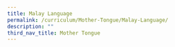 ```yaml
---
title: Malay Language
permalink: /curriculum/Mother-Tongue/Malay-Language/
description: ""
third_nav_title: Mother Tongue
---
```

